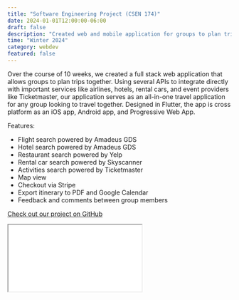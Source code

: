 ```yaml
---
title: "Software Engineering Project (CSEN 174)"
date: 2024-01-01T12:00:00-06:00
draft: false
description: "Created web and mobile application for groups to plan trips together for SCU's Software Engineering class. Used 8 different APIs and a variety of technologies while coordinating with 5 other students."
time: "Winter 2024"
category: webdev
featured: false
---
```


Over the course of 10 weeks, we created a full stack web application that allows groups to plan trips together. Using several APIs to integrate directly with important services like airlines, hotels, rental cars, and event providers like Ticketmaster, our application serves as an all-in-one travel application for any group looking to travel together. Designed in Flutter, the app is cross platform as an iOS app, Android app, and Progressive Web App.

Features:
- Flight search powered by Amadeus GDS
- Hotel search powered by Amadeus GDS
- Restaurant search powered by Yelp
- Rental car search powered by Skyscanner
- Activities search powered by Ticketmaster
- Map view
- Checkout via Stripe
- Export itinerary to PDF and Google Calendar
- Feedback and comments between group members

[Check out our project on GitHub](https://github.com/CSEN-SCU/csen-174-w24-project-tripsitter)

<iframe src='slides.pdf'></iframe>